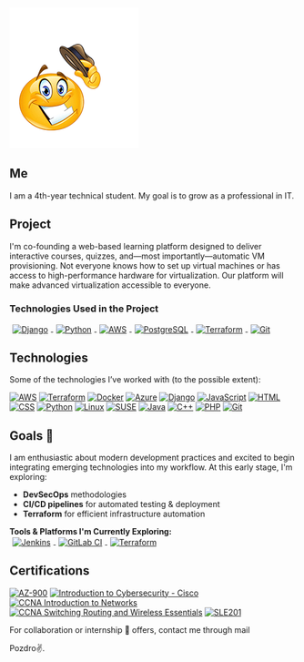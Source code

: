 <img src="Howdy.png" alt="Howdy">

## Me
I am a 4th-year technical student. My goal is to grow as a professional in IT.

## Project 
I'm co-founding a web-based learning platform designed to deliver interactive courses, quizzes, and—most importantly—automatic VM provisioning. Not everyone knows how to set up virtual machines or has access to high-performance hardware for virtualization. Our platform will make advanced virtualization accessible to everyone.

### Technologies Used in the Project
<!-- Using inline SVG logos with updated size and styling to remove blue artifacts -->
<a href="https://www.djangoproject.com">
  <img src="https://upload.wikimedia.org/wikipedia/commons/7/75/Django_logo.svg" alt="Django" width="80" style="margin: 0 5px; vertical-align: middle; background-color: transparent; border: none;">
</a>
<a href="https://www.python.org">
  <img src="https://upload.wikimedia.org/wikipedia/commons/c/c3/Python-logo-notext.svg" alt="Python" width="80" style="margin: 0 5px; vertical-align: middle; background-color: transparent; border: none;">
</a>
<a href="https://aws.amazon.com">
  <img src="https://upload.wikimedia.org/wikipedia/commons/9/93/Amazon_Web_Services_Logo.svg" alt="AWS" width="80" style="margin: 0 5px; vertical-align: middle; background-color: transparent; border: none;">
</a>
<a href="https://www.postgresql.org">
  <img src="https://upload.wikimedia.org/wikipedia/commons/2/29/Postgresql_elephant.svg" alt="PostgreSQL" width="80" style="margin: 0 5px; vertical-align: middle; background-color: transparent; border: none;">
</a>
<a href="https://www.terraform.io">
  <img src="https://szkoladevnet.pl/wp-content/uploads/2020/05/og-image-8b3e4f7d.png" alt="Terraform" width="80" style="margin: 0 5px; vertical-align: middle; background-color: transparent; border: none;">
</a>
<a href="https://git-scm.com">
  <img src="https://upload.wikimedia.org/wikipedia/commons/e/e0/Git-logo.svg" alt="Git" width="80" style="margin: 0 5px; vertical-align: middle; background-color: transparent; border: none;">
</a>

## Technologies
Some of the technologies I’ve worked with (to the possible extent):

[![AWS](https://img.shields.io/badge/AWS-232F3E?style=flat&logo=amazon-aws&logoColor=white)](https://aws.amazon.com) [![Terraform](https://img.shields.io/badge/Terraform-7B42B6?style=flat&logo=terraform&logoColor=white)](https://www.terraform.io) [![Docker](https://img.shields.io/badge/Docker-2496ED?style=flat&logo=docker&logoColor=white)](https://www.docker.com) [![Azure](https://img.shields.io/badge/Azure-0089D6?style=flat&logo=microsoft-azure&logoColor=white)](https://azure.microsoft.com) [![Django](https://img.shields.io/badge/Django-092E20?style=flat&logo=django&logoColor=white)](https://www.djangoproject.com) [![JavaScript](https://img.shields.io/badge/JavaScript-F7DF1E?style=flat&logo=javascript&logoColor=black)](https://developer.mozilla.org/en-US/docs/Web/JavaScript) [![HTML](https://img.shields.io/badge/HTML-E34F26?style=flat&logo=html5&logoColor=white)](https://developer.mozilla.org/en-US/docs/Web/HTML) [![CSS](https://img.shields.io/badge/CSS-1572B6?style=flat&logo=css3&logoColor=white)](https://developer.mozilla.org/en-US/docs/Web/CSS) [![Python](https://img.shields.io/badge/Python-3776AB?style=flat&logo=python&logoColor=white)](https://www.python.org) [![Linux](https://img.shields.io/badge/Linux-FCC624?style=flat&logo=linux&logoColor=black)](https://www.kernel.org) [![SUSE](https://img.shields.io/badge/SUSE-3E9E3E?style=flat&logo=suse&logoColor=white)](https://www.suse.com) [![Java](https://img.shields.io/badge/java-%23ED8B00.svg?style=flat&logo=openjdk&logoColor=white)](https://www.oracle.com/java) [![C++](https://img.shields.io/badge/C%2B%2B-00599C?style=flat&logo=c%2B%2B&logoColor=white)](https://isocpp.org) [![PHP](https://img.shields.io/badge/PHP-777BB4?style=flat&logo=php&logoColor=white)](https://www.php.net) [![Git](https://img.shields.io/badge/Git-F05032?style=flat&logo=git&logoColor=white)](https://git-scm.com)

## Goals 🎯
I am enthusiastic about modern development practices and excited to begin integrating emerging technologies into my workflow. At this early stage, I'm exploring:
- **DevSecOps** methodologies  
- **CI/CD pipelines** for automated testing & deployment  
- **Terraform** for efficient infrastructure automation

**Tools & Platforms I'm Currently Exploring:**  
<a href="https://jenkins.io">
  <img src="https://upload.wikimedia.org/wikipedia/commons/thumb/e/e9/Jenkins_logo.svg/1483px-Jenkins_logo.svg.png" alt="Jenkins" width="80" style="margin: 0 5px; vertical-align: middle; background-color: transparent; border: none;">
</a>
<a href="https://about.gitlab.com/">
  <img src="https://w7.pngwing.com/pngs/881/310/png-transparent-gitlab-original-wordmark-logo-icon.png" alt="GitLab CI" width="80" style="margin: 0 5px; vertical-align: middle; background-color: transparent; border: none;">
</a>
<a href="https://www.terraform.io">
  <img src="https://szkoladevnet.pl/wp-content/uploads/2020/05/og-image-8b3e4f7d.png" alt="Terraform" width="80" style="margin: 0 5px; vertical-align: middle; background-color: transparent; border: none;">
</a>

## Certifications
[![AZ-900](https://img.shields.io/badge/AZ--900-0078D4?style=flat&logo=microsoft-azure&logoColor=white)](https://learn.microsoft.com/en-us/certifications/azure-fundamentals) [![Introduction to Cybersecurity - Cisco](https://img.shields.io/badge/Introduction%20to%20Cybersecurity-003B5C?style=flat&logo=cisco&logoColor=white)](https://www.netacad.com/courses/introduction-to-cybersecurity) [![CCNA Introduction to Networks](https://img.shields.io/badge/CCNA%20Intro%20to%20Networks-006D8C?style=flat&logo=cisco&logoColor=white)](https://www.netacad.com/courses/networking/ccna-introduction-networks) [![CCNA Switching Routing and Wireless Essentials](https://img.shields.io/badge/CCNA%20Switching%20Routing%20and%20Wireless%20Essentials-006D8C?style=flat&logo=cisco&logoColor=white)](https://www.netacad.com/courses/networking/ccna-switching-routing-wireless-essentials) [![SLE201](https://img.shields.io/badge/SLE201-4B92DB?style=flat&logo=suse&logoColor=white)](https://www.suse.com/training/course/sle201v15/)

For collaboration or internship 👀 offers, contact me through mail

Pozdro✌️.
